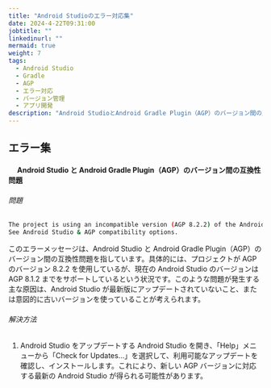 ```yaml
---
title: "Android Studioのエラー対応集"
date: 2024-4-22T09:31:00
jobtitle: ""
linkedinurl: ""
mermaid: true
weight: 7
tags:
  - Android Studio
  - Gradle
  - AGP
  - エラー対応
  - バージョン管理
  - アプリ開発
description: "Android StudioとAndroid Gradle Plugin（AGP）のバージョン間の互換性問題やエラーメッセージに対する解決策をまとめたエラー対応集。アプリ開発でのバージョン管理やエラー解決の手助けになります。"
---
```


## エラー集

#### 　 Android Studio と Android Gradle Plugin（AGP）のバージョン間の互換性問題

###### 問題

```bash
The project is using an incompatible version (AGP 8.2.2) of the Android Gradle plugin. Latest supported version is AGP 8.1.2
See Android Studio & AGP compatibility options.
```

このエラーメッセージは、Android Studio と Android Gradle Plugin（AGP）のバージョン間の互換性問題を指しています。具体的には、プロジェクトが AGP のバージョン 8.2.2 を使用しているが、現在の Android Studio のバージョンは AGP 8.1.2 までをサポートしているという状況です。このような問題が発生する主な原因は、Android Studio が最新版にアップデートされていないこと、または意図的に古いバージョンを使っていることが考えられます。

###### 解決方法

1. Android Studio をアップデートする
   Android Studio を開き、「Help」メニューから「Check for Updates...」を選択して、利用可能なアップデートを確認し、インストールします。これにより、新しい AGP バージョンに対応する最新の Android Studio が得られる可能性があります。
